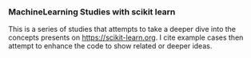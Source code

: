 ### MachineLearning Studies with scikit learn
  This is a series of studies that attempts to take a deeper dive into the concepts presents
  on https://scikit-learn.org.  I cite example cases then attempt to enhance the code
  to show related or deeper ideas.
